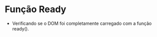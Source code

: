 <h1>Função Ready</h1>
<ul>
    <li>Verificando se o DOM foi completamente carregado com a função ready().
    </li>
</ul>
